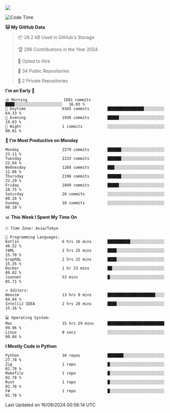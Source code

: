 ![](https://komarev.com/ghpvc/?username=kitagawa-hr)

<!--START_SECTION:waka-->
![Code Time](http://img.shields.io/badge/Code%20Time-1%2C057%20hrs%2040%20mins-blue)

**🐱 My GitHub Data** 

> 📦 28.2 kB Used in GitHub's Storage 
 > 
> 🏆 296 Contributions in the Year 2024
 > 
> 💼 Opted to Hire
 > 
> 📜 34 Public Repositories 
 > 
> 🔑 2 Private Repositories 
 > 
**I'm an Early 🐤** 

```text
🌞 Morning                1581 commits        ████░░░░░░░░░░░░░░░░░░░░░   16.03 % 
🌆 Daytime                6345 commits        ████████████████░░░░░░░░░   64.33 % 
🌃 Evening                1936 commits        █████░░░░░░░░░░░░░░░░░░░░   19.63 % 
🌙 Night                  1 commits           ░░░░░░░░░░░░░░░░░░░░░░░░░   00.01 % 
```
📅 **I'm Most Productive on Monday** 

```text
Monday                   2279 commits        ██████░░░░░░░░░░░░░░░░░░░   23.11 % 
Tuesday                  2233 commits        ██████░░░░░░░░░░░░░░░░░░░   22.64 % 
Wednesday                1268 commits        ███░░░░░░░░░░░░░░░░░░░░░░   12.86 % 
Thursday                 2198 commits        ██████░░░░░░░░░░░░░░░░░░░   22.29 % 
Friday                   1849 commits        █████░░░░░░░░░░░░░░░░░░░░   18.75 % 
Saturday                 26 commits          ░░░░░░░░░░░░░░░░░░░░░░░░░   00.26 % 
Sunday                   10 commits          ░░░░░░░░░░░░░░░░░░░░░░░░░   00.10 % 
```


📊 **This Week I Spent My Time On** 

```text
🕑︎ Time Zone: Asia/Tokyo

💬 Programming Languages: 
Kotlin                   6 hrs 16 mins       ██████████░░░░░░░░░░░░░░░   40.52 % 
YAML                     2 hrs 25 mins       ████░░░░░░░░░░░░░░░░░░░░░   15.70 % 
GraphQL                  2 hrs 22 mins       ████░░░░░░░░░░░░░░░░░░░░░   15.35 % 
Docker                   1 hr 23 mins        ██░░░░░░░░░░░░░░░░░░░░░░░   09.02 % 
Jsonnet                  53 mins             █░░░░░░░░░░░░░░░░░░░░░░░░   05.71 % 

🔥 Editors: 
Neovim                   13 hrs 9 mins       █████████████████████░░░░   84.84 % 
IntelliJ IDEA            2 hrs 20 mins       ████░░░░░░░░░░░░░░░░░░░░░   15.16 % 

💻 Operating System: 
Mac                      15 hrs 29 mins      █████████████████████████   99.96 % 
Linux                    0 secs              ░░░░░░░░░░░░░░░░░░░░░░░░░   00.04 % 
```

**I Mostly Code in Python** 

```text
Python                   10 repos            ███████░░░░░░░░░░░░░░░░░░   27.78 % 
Zig                      1 repo              █░░░░░░░░░░░░░░░░░░░░░░░░   02.78 % 
Makefile                 1 repo              █░░░░░░░░░░░░░░░░░░░░░░░░   02.78 % 
Rust                     1 repo              █░░░░░░░░░░░░░░░░░░░░░░░░   02.78 % 
F#                       1 repo              █░░░░░░░░░░░░░░░░░░░░░░░░   02.78 % 
```




 Last Updated on 16/09/2024 00:58:14 UTC
<!--END_SECTION:waka-->
